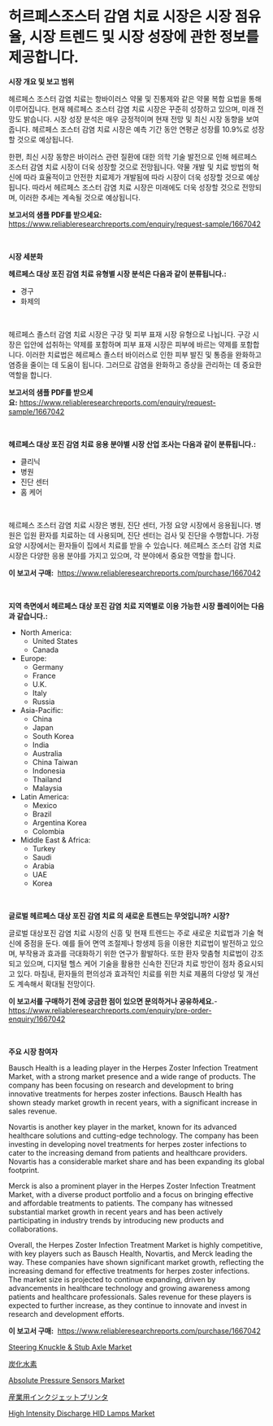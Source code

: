<p><h1>허르페스조스터 감염 치료 시장은 시장 점유율, 시장 트렌드 및 시장 성장에 관한 정보를 제공합니다.</h1></p><p><strong>시장 개요 및 보고 범위</strong></p>
<p><p>헤르페스 조스터 감염 치료는 항바이러스 약물 및 진통제와 같은 약물 복합 요법을 통해 이루어집니다. 현재 헤르페스 조스터 감염 치료 시장은 꾸준히 성장하고 있으며, 미래 전망도 밝습니다. 시장 성장 분석은 매우 긍정적이며 현재 전망 및 최신 시장 동향을 보여줍니다. 헤르페스 조스터 감염 치료 시장은 예측 기간 동안 연평균 성장률 10.9%로 성장할 것으로 예상됩니다. </p><p>한편, 최신 시장 동향은 바이러스 관련 질환에 대한 의학 기술 발전으로 인해 헤르페스 조스터 감염 치료 시장이 더욱 성장할 것으로 전망됩니다. 약물 개발 및 치료 방법의 혁신에 따라 효율적이고 안전한 치료제가 개발됨에 따라 시장이 더욱 성장할 것으로 예상됩니다. 따라서 헤르페스 조스터 감염 치료 시장은 미래에도 더욱 성장할 것으로 전망되며, 이러한 추세는 계속될 것으로 예상됩니다.</p></p>
<p><strong>보고서의 샘플 PDF를 받으세요:</strong> <a href="https://www.reliableresearchreports.com/enquiry/request-sample/1667042">https://www.reliableresearchreports.com/enquiry/request-sample/1667042</a></p>
<p>&nbsp;</p>
<p><strong>시장 세분화</strong></p>
<p><strong>헤르페스 대상 포진 감염 치료 유형별 시장 분석은 다음과 같이 분류됩니다.:</strong></p>
<p><ul><li>경구</li><li>화제의</li></ul></p>
<p>&nbsp;</p>
<p><p>헤르페스 졸스터 감염 치료 시장은 구강 및 피부 표재 시장 유형으로 나뉩니다. 구강 시장은 입안에 섭취하는 약제를 포함하며 피부 표재 시장은 피부에 바르는 약제를 포함합니다. 이러한 치료법은 헤르페스 졸스터 바이러스로 인한 피부 발진 및 통증을 완화하고 염증을 줄이는 데 도움이 됩니다. 그러므로 감염을 완화하고 증상을 관리하는 데 중요한 역할을 합니다.</p></p>
<p><strong>보고서의 샘플 PDF를 받으세요:</strong>&nbsp;<a href="https://www.reliableresearchreports.com/enquiry/request-sample/1667042">https://www.reliableresearchreports.com/enquiry/request-sample/1667042</a></p>
<p>&nbsp;</p>
<p><strong> 헤르페스 대상 포진 감염 치료 응용 분야별 시장 산업 조사는 다음과 같이 분류됩니다.:</strong></p>
<p><ul><li>클리닉</li><li>병원</li><li>진단 센터</li><li>홈 케어</li></ul></p>
<p>&nbsp;</p>
<p><p>헤르페스 조스터 감염 치료 시장은 병원, 진단 센터, 가정 요양 시장에서 응용됩니다. 병원은 입원 환자를 치료하는 데 사용되며, 진단 센터는 검사 및 진단을 수행합니다. 가정 요양 시장에서는 환자들이 집에서 치료를 받을 수 있습니다. 헤르페스 조스터 감염 치료 시장은 다양한 응용 분야를 가지고 있으며, 각 분야에서 중요한 역할을 합니다.</p></p>
<p><strong>이 보고서 구매:</strong>&nbsp; <a href="https://www.reliableresearchreports.com/purchase/1667042">https://www.reliableresearchreports.com/purchase/1667042</a></p>
<p>&nbsp;</p>
<p><strong>지역 측면에서 헤르페스 대상 포진 감염 치료 지역별로 이용 가능한 시장 플레이어는 다음과 같습니다.:</strong></p>
<p><ul>
    <li>
        North America:
        <ul>
            <li>United States</li>
            <li>Canada</li>
        </ul>
    </li>
    <li>
        Europe:
        <ul>
            <li>Germany</li>
            <li>France</li>
            <li>U.K.</li>
            <li>Italy</li>
            <li>Russia</li>
        </ul>
    </li>
    <li>
        Asia-Pacific:
        <ul>
            <li>China</li>
            <li>Japan</li>
            <li>South Korea</li>
            <li>India</li>
            <li>Australia</li>
            <li>China Taiwan</li>
            <li>Indonesia</li>
            <li>Thailand</li>
            <li>Malaysia</li>
        </ul>
    </li>
    <li>
        Latin America:
        <ul>
            <li>Mexico</li>
            <li>Brazil</li>
            <li>Argentina Korea</li>
            <li>Colombia</li>
        </ul>
    </li>
    <li>
        Middle East & Africa:
        <ul>
            <li>Turkey</li>
            <li>Saudi</li>
            <li>Arabia</li>
            <li>UAE</li>
            <li>Korea</li>
        </ul>
    </li>
    </ul></p>
<p>&nbsp;</p>
<p><strong>글로벌 헤르페스 대상 포진 감염 치료 의 새로운 트렌드는 무엇입니까? 시장?</strong></p>
<p><p>글로벌 대상포진 감염 치료 시장의 신흥 및 현재 트렌드는 주로 새로운 치료법과 기술 혁신에 중점을 둔다. 예를 들어 면역 조절제나 항생제 등을 이용한 치료법이 발전하고 있으며, 부작용과 효과를 극대화하기 위한 연구가 활발하다. 또한 환자 맞춤형 치료법이 강조되고 있으며, 디지털 헬스 케어 기술을 활용한 신속한 진단과 치료 방안이 점차 중요시되고 있다. 마침내, 환자들의 편의성과 효과적인 치료를 위한 치료 제품의 다양성 및 개선도 계속해서 확대될 전망이다.</p></p>
<p><strong>이 보고서를 구매하기 전에 궁금한 점이 있으면 문의하거나 공유하세요.</strong>- <a href="https://www.reliableresearchreports.com/enquiry/pre-order-enquiry/1667042">https://www.reliableresearchreports.com/enquiry/pre-order-enquiry/1667042</a></p>
<p>&nbsp;</p>
<p><strong>주요 시장 참여자</strong></p>
<p><p>Bausch Health is a leading player in the Herpes Zoster Infection Treatment Market, with a strong market presence and a wide range of products. The company has been focusing on research and development to bring innovative treatments for herpes zoster infections. Bausch Health has shown steady market growth in recent years, with a significant increase in sales revenue.</p><p>Novartis is another key player in the market, known for its advanced healthcare solutions and cutting-edge technology. The company has been investing in developing novel treatments for herpes zoster infections to cater to the increasing demand from patients and healthcare providers. Novartis has a considerable market share and has been expanding its global footprint.</p><p>Merck is also a prominent player in the Herpes Zoster Infection Treatment Market, with a diverse product portfolio and a focus on bringing effective and affordable treatments to patients. The company has witnessed substantial market growth in recent years and has been actively participating in industry trends by introducing new products and collaborations.</p><p>Overall, the Herpes Zoster Infection Treatment Market is highly competitive, with key players such as Bausch Health, Novartis, and Merck leading the way. These companies have shown significant market growth, reflecting the increasing demand for effective treatments for herpes zoster infections. The market size is projected to continue expanding, driven by advancements in healthcare technology and growing awareness among patients and healthcare professionals. Sales revenue for these players is expected to further increase, as they continue to innovate and invest in research and development efforts.</p></p>
<p><strong>이 보고서 구매:</strong>&nbsp;&nbsp;<a href="https://www.reliableresearchreports.com/purchase/1667042">https://www.reliableresearchreports.com/purchase/1667042</a></p>
<p><p><a href="https://issuu.com/reportprime-2/docs/steering-knuckle-stub-axle-market-size-2030.pptx">Steering Knuckle & Stub Axle Market</a></p><p><a href="https://github.com/zjkmgcs938405/Market-Research-Report-List-1/blob/main/784888615701.md">炭化水素</a></p><p><a href="https://github.com/vimar16th/Market-Research-Report-List-4/blob/main/absolute-pressure-sensors-market.md">Absolute Pressure Sensors Market</a></p><p><a href="https://github.com/schmahlson/Market-Research-Report-List-1/blob/main/584105715704.md">産業用インクジェットプリンタ</a></p><p><a href="https://github.com/luckyshygirl/Market-Research-Report-List-4/blob/main/high-intensity-discharge-hid-lamps-market.md">High Intensity Discharge HID Lamps Market</a></p></p>
